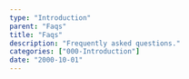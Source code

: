 ```yaml
---
type: "Introduction"
parent: "Faqs"
title: "Faqs"
description: "Frequently asked questions."
categories: ["000-Introduction"]
date: "2000-10-01"
---
```

